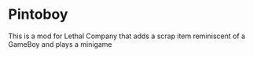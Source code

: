 # Pintoboy
This is a mod for Lethal Company that adds a scrap item reminiscent of a GameBoy and plays a minigame

